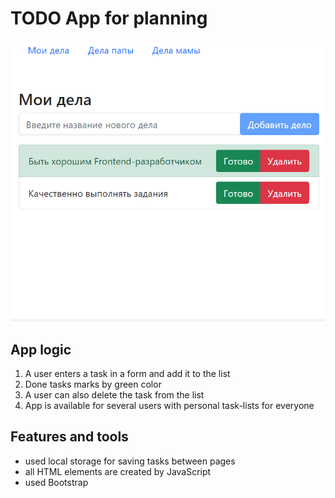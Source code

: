 # TODO App for planning

![Демонстрация к проекту](https://github.com/ullpet/TODO---js/blob/master/demonstration/demo%20-%201.png)

## App logic
1. A user enters a task in a form and add it to the list
2. Done tasks marks by green color
3. A user can also delete the task from the list
4. App is available for several users with personal task-lists for everyone

## Features and tools
- used local storage for saving tasks between pages
- all HTML elements are created by JavaScript
- used Bootstrap
